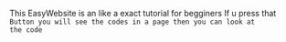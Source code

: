 This EasyWebsite is an like a exact tutorial for begginers
If u press that <Code> Button you will see the codes in a page then you can look at the code
